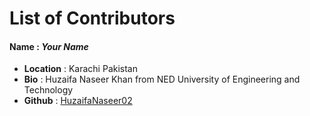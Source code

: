 # List of Contributors

#### Name : ***Your Name***
- **Location** : Karachi Pakistan
- **Bio** : Huzaifa Naseer Khan from NED University of Engineering and Technology
- **Github** : [HuzaifaNaseer02](https://github.com/HuzaifaNaseer02)